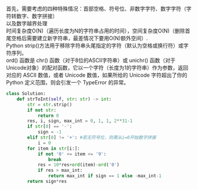 首先，需要考虑的四种特殊情况：首部空格、符号位、非数字字符、数字字符（字符转数字、数字拼接）  
以及数字越界处理  
时间复杂度O(N)（遍历长度为N的字符串占用的时间），空间复杂度O(N)（删除首尾空格后需要建立新字符串，最差情况下要用O(N)额外空间）.  
Python strip()方法用于移除字符串头尾指定的字符（默认为空格或换行符）或字符序列。  
ord() 函数是 chr() 函数（对于8位的ASCII字符串）或 unichr() 函数（对于Unicode对象）的配对函数，它以一个字符（长度为1的字符串）作为参数，返回对应的 ASCII 数值，或者 Unicode 数值，如果所给的 Unicode 字符超出了你的 Python 定义范围，则会引发一个 TypeError 的异常。  
```python
class Solution:
    def strToInt(self, str: str) -> int:
        str = str.strip()
        if not str:
            return 0
        res, i, sign, max_int = 0, 1, 1, 2**31-1
        if str[0] == '-':
            sign = -1
        elif str[0] != '+': #若无符号位，则需从i=0开始数字拼接
            i = 0
        for item in str[i:]:
            if not '0' <= item <= '9':
                break
            res = 10*res+ord(item)-ord('0')
            if res > max_int:
                return max_int if sign == 1 else -max_int-1
        return sign*res
```
